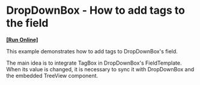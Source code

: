# DropDownBox - How to add tags to the field
<!-- run online -->
**[[Run Online]](https://codecentral.devexpress.com/422028482/)**
<!-- run online end -->

This example demonstrates how to add tags to DropDownBox's field.

The main idea is to integrate TagBox in DropDownBox's FieldTemplate. When its value is changed, it is necessary to sync it with DropDownBox and the embedded TreeView component.
